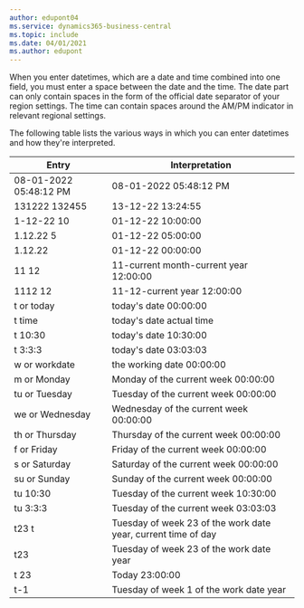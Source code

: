 ```yaml
---
author: edupont04
ms.service: dynamics365-business-central
ms.topic: include
ms.date: 04/01/2021
ms.author: edupont
---
```

When you enter datetimes, which are a date and time combined into one field, you must enter a space between the date and the time. The date part can only contain spaces in the form of the official date separator of your region settings. The time can contain spaces around the AM/PM indicator in relevant regional settings.

<!--It is also possible to enter only a date in a datetime field, but it is not possible to enter only a time.-->

The following table lists the various ways in which you can enter datetimes and how they're interpreted.  

|Entry|Interpretation|
|---------------|------------------------|
|08-01-2022 05:48:12 PM|08\-01\-2022 05:48:12 PM|
|131222 132455|13-12-22 13:24:55|
|1-12-22 10|01-12-22 10:00:00|
|1.12.22 5|01-12-22 05:00:00|
|1.12.22|01-12-22 00:00:00|
|11 12|11-current month-current year 12:00:00|
|1112 12|11-12-current year 12:00:00|
|t or today|today's date 00:00:00|
|t time|today's date actual time|
|t 10:30|today's date 10:30:00|
|t 3:3:3|today's date 03:03:03|
|w or workdate|the working date 00:00:00|
|m or Monday|Monday of the current week 00:00:00|
|tu or Tuesday|Tuesday of the current week 00:00:00|
|we or Wednesday|Wednesday of the current week 00:00:00|
|th or Thursday|Thursday of the current week 00:00:00|
|f or Friday|Friday of the current week 00:00:00|
|s or Saturday|Saturday of the current week 00:00:00|
|su or Sunday|Sunday of the current week 00:00:00|
|tu 10:30|Tuesday of the current week 10:30:00|
|tu 3:3:3|Tuesday of the current week 03:03:03|
|t23 t|Tuesday of week 23 of the work date year, current time of day|
|t23|Tuesday of week 23 of the work date year|
|t 23|Today 23:00:00|
|t-1|Tuesday of week 1 of the work date year|


